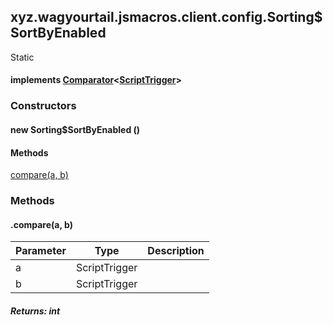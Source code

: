 

xyz.wagyourtail.jsmacros.client.config.Sorting$SortByEnabled
------------------------------------------------------------

Static
#### implements [Comparator](https://docs.oracle.com/javase/8/docs/api/index.html?java/util/Comparator.html)<[ScriptTrigger](1.9.2/xyz/wagyourtail/jsmacros/core/config/ScriptTrigger.html)>

### Constructors

#### new Sorting$SortByEnabled ()




#### Methods

[compare(a, b)](#compare-ScriptTrigger-ScriptTrigger-)



### Methods

#### .compare(a, b)

| Parameter | Type | Description |
|---|---|---|
| a | ScriptTrigger |  |
| b | ScriptTrigger |  |

##### Returns: int




